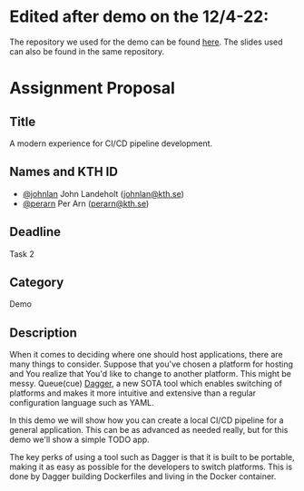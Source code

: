 # Edited after demo on the 12/4-22:
The repository we used for the demo can be found [here](https://github.com/ArnPellesGit/DD2482-Devops-Demo). The slides used can also be found in the same repository. 

# Assignment Proposal

## Title

A modern experience for CI/CD pipeline development.

## Names and KTH ID
  - [@johnlan](https://github.com/landeholt) John Landeholt (johnlan@kth.se)
  - [@perarn](https://github.com/ArnPellesGit) Per Arn (perarn@kth.se)

## Deadline

Task 2

## Category

Demo

## Description
When it comes to deciding where one should host applications, there are many things
to consider. Suppose that you've chosen a platform for hosting and You realize that You'd like to
change to another platform. This might be messy. Queue(cue) [Dagger](https://dagger.io/), a new SOTA tool which enables switching
of platforms and makes it more intuitive and extensive than a regular configuration language such as YAML.

In this demo we will show how you can create a local CI/CD pipeline for a general application.
This can be as advanced as needed really, but for this demo we'll show a simple TODO app.

The key perks of using a tool such as Dagger is that it is built to be portable, making it as
easy as possible for the developers to switch platforms. This is done by Dagger building Dockerfiles and living in the Docker container.
